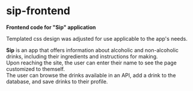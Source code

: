 # sip-frontend


**Frontend code for "Sip" application**

Templated css design was adjusted for use applicable to the app's needs.

**Sip** is an app that offers information about alcoholic and non-alcoholic drinks, including their ingredients and instructions for making.<br>
Upon reaching the site, the user can enter their name to see the page customized to themself.<br>
The user can browse the drinks available in an API, add a drink to the database, and save drinks to their profile.
